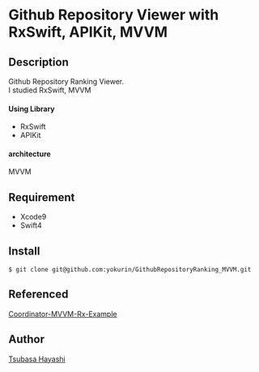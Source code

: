 # Github Repository Viewer with RxSwift, APIKit, MVVM
## Description
Github Repository Ranking Viewer.  
I studied RxSwift, MVVM  

#### Using Library
- RxSwift
- APIKit

#### architecture
MVVM

<!-- ## App
|ScreenShot|Gif|
|:-:|:-:|
|<img src="" alt="screenshot" title="DEMO" width="250">|<img src="" alt="demo" title="DEMO">|
 -->

## Requirement
- Xcode9
- Swift4

## Install
```
$ git clone git@github.com:yokurin/GithubRepositoryRanking_MVVM.git
```

## Referenced
[Coordinator-MVVM-Rx-Example](https://github.com/uptechteam/Coordinator-MVVM-Rx-Example)

## Author
[Tsubasa Hayashi](https://github.com/yokurin)
